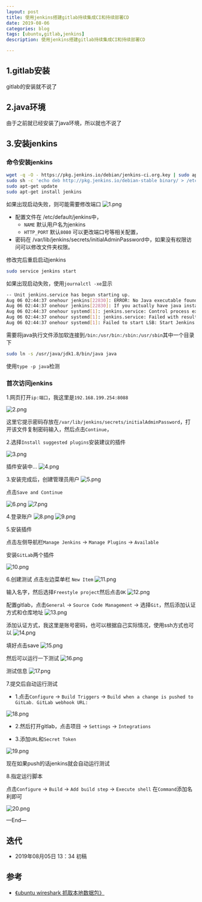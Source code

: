 ```yaml
---
layout: post
title: 使用jenkins搭建gitlab持续集成CI和持续部署CD
date: 2019-08-06
categories: blog
tags: [ubuntu,gitlab,jenkins]
description: 使用jenkins搭建gitlab持续集成CI和持续部署CD

---
```


## 1.gitlab安装

gitlab的安装就不说了


## 2.java环境
由于之前就已经安装了java环境，所以就也不说了


## 3.安装jenkins


### 命令安装jenkins

```bash
wget -q -O - https://pkg.jenkins.io/debian/jenkins-ci.org.key | sudo apt-key add -
sudo sh -c 'echo deb http://pkg.jenkins.io/debian-stable binary/ > /etc/apt/sources.list.d/jenkins.list'
sudo apt-get update
sudo apt-get install jenkins
```


如果出现启动失败，则可能需要修改端口
![1.png](/source/images/gitlab-jenkins/1.png)

- 配置文件在 /etc/default/jenkins中，
    - `NAME` 默认用户名为jenkins 
    - `HTTP_PORT` 默认`8080` 可以更改端口号等相关配置，
- 密码在 /var/lib/jenkins/secrets/initialAdminPassword中，如果没有权限访问可以修改文件夹权限。

修改完后重启启动jenkins

```bash
sudo service jenkins start
```

如果出现启动失败，使用`journalctl -xe`显示

```bash
-- Unit jenkins.service has begun starting up.
Aug 06 02:44:37 onehour jenkins[22830]: ERROR: No Java executable found in current PATH: /bin:/usr/bin:/sbin:/usr/sbin
Aug 06 02:44:37 onehour jenkins[22830]: If you actually have java installed on the system make sure the executable is in the aforementioned path and that 'type -p java' returns the java executable path
Aug 06 02:44:37 onehour systemd[1]: jenkins.service: Control process exited, code=exited status=1
Aug 06 02:44:37 onehour systemd[1]: jenkins.service: Failed with result 'exit-code'.
Aug 06 02:44:37 onehour systemd[1]: Failed to start LSB: Start Jenkins at boot time.

```

需要将java执行文件添加软连接到`/bin:/usr/bin:/sbin:/usr/sbin`其中一个目录下

```bash
sudo ln -s /usr/java/jdk1.8/bin/java java
```

使用`type -p java`检测



### 首次访问jenkins

1.网页打开`ip:端口`，我这里是`192.168.199.254:8088`

![2.png](/source/images/gitlab-jenkins/2.png)

这里它提示密码存放在`/var/lib/jenkins/secrets/initialAdminPassword`，打开该文件复制密码输入，然后点击`Continue`，

2.选择`Install suggested plugins`安装建议的插件

![3.png](/source/images/gitlab-jenkins/3.png)

插件安装中...
![4.png](/source/images/gitlab-jenkins/4.png)

3.安装完成后，创建管理员用户
![5.png](/source/images/gitlab-jenkins/5.png)

点击`Save and Continue`

![6.png](/source/images/gitlab-jenkins/6.png)
![7.png](/source/images/gitlab-jenkins/7.png)


4.登录账户
![8.png](/source/images/gitlab-jenkins/8.png)
![9.png](/source/images/gitlab-jenkins/9.png)


5.安装插件

点击左侧导航栏`Manage Jenkins` -> `Manage Plugins` -> `Available`

安装`GitLab`两个插件

![10.png](/source/images/gitlab-jenkins/10.png)


6.创建测试
点击左边菜单栏 `New Item`
![11.png](/source/images/gitlab-jenkins/11.png)

输入名字，然后选择`Freestyle project`然后点击`OK`
![12.png](/source/images/gitlab-jenkins/12.png)

配置gitlab，点击`General` -> `Source Code Management` -> 选择`Git`，然后添加认证方式和仓库地址
![13.png](/source/images/gitlab-jenkins/13.png)

添加认证方式，我这里是账号密码，也可以根据自己实际情况，使用ssh方式也可以
![14.png](/source/images/gitlab-jenkins/14.png)


填好点击save
![15.png](/source/images/gitlab-jenkins/15.png)

然后可以运行一下测试
![16.png](/source/images/gitlab-jenkins/16.png)

测试信息
![17.png](/source/images/gitlab-jenkins/17.png)

7.提交后自动运行测试

- 1.点击`Configure` -> `Build Triggers` -> `Build when a change is pushed to GitLab. GitLab webhook URL:`

![18.png](/source/images/gitlab-jenkins/18.png)


- 2.然后打开gitlab，点击项目 -> `Settings` -> `Integrations` 

- 3.添加`URL`和`Secret Token`

![19.png](/source/images/gitlab-jenkins/19.png)

现在如果push的话jenkins就会自动运行测试


8.指定运行脚本

点击`Configure` -> `Build` -> `Add build step` -> `Execute shell`
在`Command`添加名利即可


![20.png](/source/images/gitlab-jenkins/20.png)

—End—

## 迭代

* 2019年08月05日 13：34 初稿

## 参考

- [《ubuntu wireshark 抓取本地数据包》](https://blog.csdn.net/Lock_Love_/article/details/48781867)

